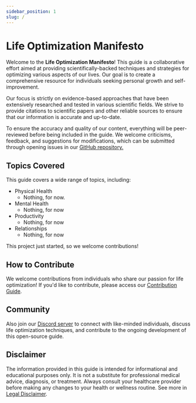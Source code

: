 ```yaml
---
sidebar_position: 1
slug: /
---
```


# Life Optimization Manifesto

Welcome to the **Life Optimization Manifesto**! This guide is a collaborative effort aimed at providing scientifically-backed techniques and strategies for optimizing various aspects of our lives. Our goal is to create a comprehensive resource for individuals seeking personal growth and self-improvement.

Our focus is strictly on evidence-based approaches that have been extensively researched and tested in various scientific fields. We strive to provide citations to scientific papers and other reliable sources to ensure that our information is accurate and up-to-date.

To ensure the accuracy and quality of our content, everything will be peer-reviewed before being included in the guide. We welcome criticisms, feedback, and suggestions for modifications, which can be submitted through opening issues in our [GitHub repository.](https://github.com/EnlightenedExplorer/LifeOptimizationManifesto)

## Topics Covered

This guide covers a wide range of topics, including:

- Physical Health
  - Nothing, for now.
- Mental Health
  - Nothing, for now
- Productivity
  - Nothing, for now
- Relationships[
  ](./relationships.md)
  - Nothing, for now

This project just started, so we welcome contributions!

## How to Contribute

We welcome contributions from individuals who share our passion for life optimization! If you'd like to contribute, please access our [Contribution Guide](./Chapter%201%20-%20Overview/Contributing).

## Community

Also join our [Discord server](https://discord.gg/your-invite-link) to connect with like-minded individuals, discuss life optimization techniques, and contribute to the ongoing development of this open-source guide.

## Disclaimer

The information provided in this guide is intended for informational and educational purposes only. It is not a substitute for professional medical advice, diagnosis, or treatment. Always consult your healthcare provider before making any changes to your health or wellness routine. See more in [Legal Disclaimer](/A%20General%20Overview/Disclaimer).
